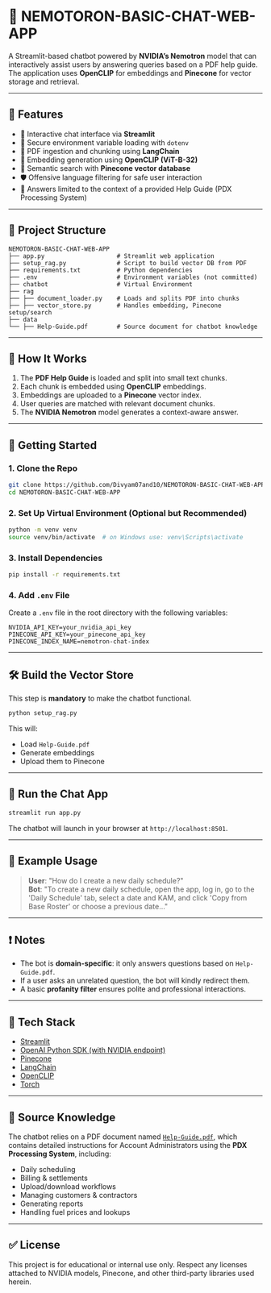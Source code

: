 # 🧠 NEMOTORON-BASIC-CHAT-WEB-APP

A Streamlit-based chatbot powered by **NVIDIA’s Nemotron** model that can interactively assist users by answering queries based on a PDF help guide. The application uses **OpenCLIP** for embeddings and **Pinecone** for vector storage and retrieval.

---

## 📌 Features

- 💬 Interactive chat interface via **Streamlit**
- 🔐 Secure environment variable loading with `dotenv`
- 📄 PDF ingestion and chunking using **LangChain**
- 🧠 Embedding generation using **OpenCLIP (ViT-B-32)**
- 🌲 Semantic search with **Pinecone vector database**
- 🛡️ Offensive language filtering for safe user interaction
- 📘 Answers limited to the context of a provided Help Guide (PDX Processing System)

---

## 📂 Project Structure

```
NEMOTORON-BASIC-CHAT-WEB-APP
├── app.py                    # Streamlit web application
├── setup_rag.py              # Script to build vector DB from PDF
├── requirements.txt          # Python dependencies
├── .env                      # Environment variables (not committed)
├── chatbot                   # Virtual Environment
├── rag
├── ├── document_loader.py    # Loads and splits PDF into chunks
├── ├── vector_store.py       # Handles embedding, Pinecone setup/search
├── data
└── ├── Help-Guide.pdf        # Source document for chatbot knowledge
```

---

## 🧪 How It Works

1. The **PDF Help Guide** is loaded and split into small text chunks.
2. Each chunk is embedded using **OpenCLIP** embeddings.
3. Embeddings are uploaded to a **Pinecone** vector index.
4. User queries are matched with relevant document chunks.
5. The **NVIDIA Nemotron** model generates a context-aware answer.

---

## 🚀 Getting Started

### 1. Clone the Repo

```bash
git clone https://github.com/Divyam07and10/NEMOTORON-BASIC-CHAT-WEB-APP.git
cd NEMOTORON-BASIC-CHAT-WEB-APP
```

### 2. Set Up Virtual Environment (Optional but Recommended)

```bash
python -m venv venv
source venv/bin/activate  # on Windows use: venv\Scripts\activate
```

### 3. Install Dependencies

```bash
pip install -r requirements.txt
```

### 4. Add `.env` File

Create a `.env` file in the root directory with the following variables:

```env
NVIDIA_API_KEY=your_nvidia_api_key
PINECONE_API_KEY=your_pinecone_api_key
PINECONE_INDEX_NAME=nemotron-chat-index
```

---

## 🛠️ Build the Vector Store

This step is **mandatory** to make the chatbot functional.

```bash
python setup_rag.py
```

This will:
- Load `Help-Guide.pdf`
- Generate embeddings
- Upload them to Pinecone

---

## 💬 Run the Chat App

```bash
streamlit run app.py
```

The chatbot will launch in your browser at `http://localhost:8501`.

---

## 🧷 Example Usage

> **User**: "How do I create a new daily schedule?"  
> **Bot**: "To create a new daily schedule, open the app, log in, go to the 'Daily Schedule' tab, select a date and KAM, and click 'Copy from Base Roster' or choose a previous date..."

---

## ❗ Notes

- The bot is **domain-specific**: it only answers questions based on `Help-Guide.pdf`.
- If a user asks an unrelated question, the bot will kindly redirect them.
- A basic **profanity filter** ensures polite and professional interactions.

---

## 🧰 Tech Stack

- [Streamlit](https://streamlit.io/)
- [OpenAI Python SDK (with NVIDIA endpoint)](https://pypi.org/project/openai/)
- [Pinecone](https://www.pinecone.io/)
- [LangChain](https://www.langchain.com/)
- [OpenCLIP](https://github.com/mlfoundations/open_clip)
- [Torch](https://pytorch.org/)

---

## 📖 Source Knowledge

The chatbot relies on a PDF document named [`Help-Guide.pdf`](./Help-Guide.pdf), which contains detailed instructions for Account Administrators using the **PDX Processing System**, including:

- Daily scheduling
- Billing & settlements
- Upload/download workflows
- Managing customers & contractors
- Generating reports
- Handling fuel prices and lookups

---

## ✅ License

This project is for educational or internal use only. Respect any licenses attached to NVIDIA models, Pinecone, and other third-party libraries used herein.
